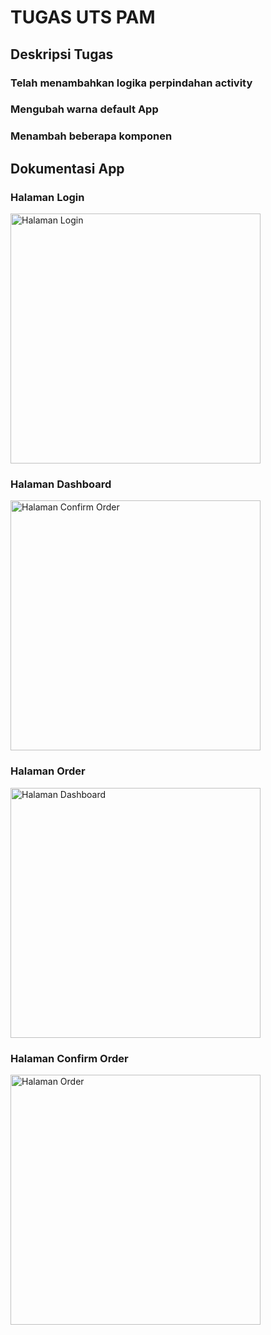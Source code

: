 # TUGAS UTS PAM
## Deskripsi Tugas
### Telah menambahkan logika perpindahan activity
### Mengubah warna default App
### Menambah beberapa komponen



## Dokumentasi App

### Halaman Login
<img src="https://github.com/user-attachments/assets/22445ac6-c5b3-449d-8bcb-197b501621c5" alt="Halaman Login" width="400"/>

### Halaman Dashboard
<img src="https://github.com/user-attachments/assets/0834ebdb-d8b7-472f-96d5-4e5497092f38" alt="Halaman Confirm Order" width="400"/>



### Halaman Order
<img src="https://github.com/user-attachments/assets/6ab8dd57-db89-4657-b4a9-51db1f8842c5" alt="Halaman Dashboard" width="400"/>



### Halaman Confirm Order
<img src="https://github.com/user-attachments/assets/f9f44c93-cf4e-41f0-996e-f57246612a51" alt="Halaman Order" width="400"/>


